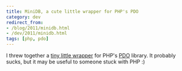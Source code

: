 ```yaml
---
title: MiniDB, a cute little wrapper for PHP's PDO
category: dev
redirect_from:
- /blog/2011/minidb.html
- /dev/2011/minidb.html
tags: [php, pdo]
---
```


I threw together a [tiny little wrapper][MiniDB] for PHP's [PDO][] library. It
probably sucks, but it may be useful to someone stuck with PHP :)

[MiniDB]: https://github.com/itspriddle/minidb
[PDO]: http://php.net/manual/en/book.pdo.php
